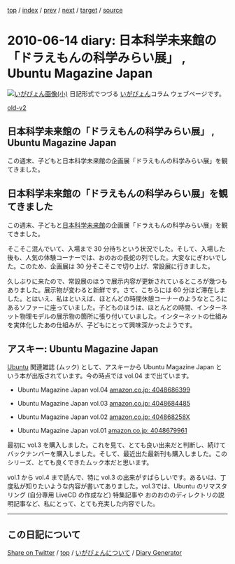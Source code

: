[top](../index.html) 
 / [index](index.html) 
 / [prev](ig100606.html) 
 / [next](ig100620.html) 
 / [target](https://igapyon.github.io/diary/2010/ig100614.html) 
 / [source](https://github.com/igapyon/diary/blob/gh-pages/2010/ig100614.html.src.md) 

2010-06-14 diary: 日本科学未来館の「ドラえもんの科学みらい展」 , Ubuntu Magazine Japan
=====================================================================================================
[![いがぴょん画像(小)](https://igapyon.github.io/diary/images/iga200306s.jpg "いがぴょん")](https://igapyon.github.io/diary/memo/memoigapyon.html) 日記形式でつづる [いがぴょん](https://igapyon.github.io/diary/memo/memoigapyon.html)コラム ウェブページです。

[old-v2](ig100614-orig.html)

## 日本科学未来館の「ドラえもんの科学みらい展」 , Ubuntu Magazine Japan

この週末、子どもと日本科学未来館の企画展「ドラえもんの科学みらい展」を観てきました。


## 日本科学未来館の「ドラえもんの科学みらい展」を観てきました

この週末、子どもと[日本科学未来館](http://www.miraikan.jst.go.jp/)の企画展「ドラえもんの科学みらい展」を観てきました。

そこそこ混んでいて、入場まで 30 分待ちという状況でした。そして、入場した後も、人気の体験コーナーでは、おのおの長蛇の列でした。大変なにぎわいでした。このため、企画展は
30 分そこそこで切り上げ、常設展に行きました。

久しぶりに来たので、常設展のほうで展示内容が更新されているところが幾つもありました。展示物が変わると新鮮です。さて、こちらには 60 分ほど滞在しました。とはいえ、私はといえば、ほとんどの時間休憩コーナーのようなところにあるソファーに座っていました。子どものほうは、ほとんどの時間、インターネット物理モデルの展示物の箇所に張り付いていました。インターネットの仕組みを実体化したあの仕組みが、子どもにとって興味深かったようです。

## アスキー: Ubuntu Magazine Japan

[Ubuntu](http://www.igapyon.jp/igapyon/diary/keyword/ubuntu.html) 関連雑誌 (ムック) として、アスキーから Ubuntu Magazine Japan という本が出版されています。今の時点では
vol.04 まで出ています。

* Ubuntu Magazine Japan vol.04
  [amazon.co.jp: 4048686399](http://www.amazon.co.jp/exec/obidos/ASIN/4048686399/igapyondiary-22)
  
* Ubuntu Magazine Japan vol.03
  [amazon.co.jp: 4048684485](http://www.amazon.co.jp/exec/obidos/ASIN/4048684485/igapyondiary-22)
  
* Ubuntu Magazine Japan vol.02
  [amazon.co.jp: 404868258X](http://www.amazon.co.jp/exec/obidos/ASIN/404868258X/igapyondiary-22)
  
* Ubuntu Magazine Japan vol.01
  [amazon.co.jp: 4048679961](http://www.amazon.co.jp/exec/obidos/ASIN/4048679961/igapyondiary-22)

最初に vol.3 を購入しました。これを見て、とても良い出来だと判断し、続けてバックナンバーを購入しました。そして、最近出た最新刊も購入しました。このシリーズ、とても良くできたムック本だと思います。

vol.1 から vol.4 まで読んで、特に vol.3 の出来がすばらしいです。あるいは、丁度私が知りたいような内容が書いてありました。vol.3では、Ubuntu のリマスタリング (自分専用 LiveCD の作成など) 特集記事や おのおののディレクトリの説明記事など、私にとって、とても充実した内容でした。


----------------------------------------------------------------------------------------------------

## この日記について

[Share on Twitter](https://twitter.com/intent/tweet?hashtags=igapyon%2Cdiary%2C%E3%81%84%E3%81%8C%E3%81%B4%E3%82%87%E3%82%93&text=%E6%97%A5%E6%9C%AC%E7%A7%91%E5%AD%A6%E6%9C%AA%E6%9D%A5%E9%A4%A8%E3%81%AE%E3%80%8C%E3%83%89%E3%83%A9%E3%81%88%E3%82%82%E3%82%93%E3%81%AE%E7%A7%91%E5%AD%A6%E3%81%BF%E3%82%89%E3%81%84%E5%B1%95%E3%80%8D+%2C+Ubuntu+Magazine+Japan&url=https%3A%2F%2Figapyon.github.io%2Fdiary%2F2010%2Fig100614.html) / [top](../index.html) / [いがぴょんについて](https://igapyon.github.io/diary/memo/memoigapyon.html) / [Diary Generator](https://github.com/igapyon/igapyonv3)
